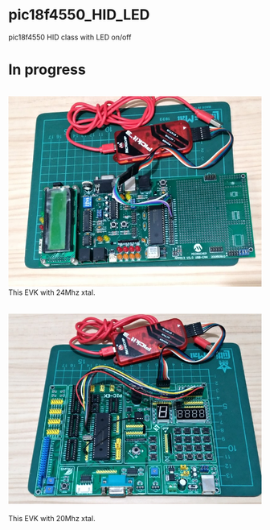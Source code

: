 # pic18f4550_HID_LED
pic18f4550 HID class with LED on/off

# In progress


<br>![pic](pic/a.jpg)
<br>
This EVK with 24Mhz xtal.  
<br>
<br>![pic](pic/b.jpg)<br>
<br>
This EVK with 20Mhz xtal.
